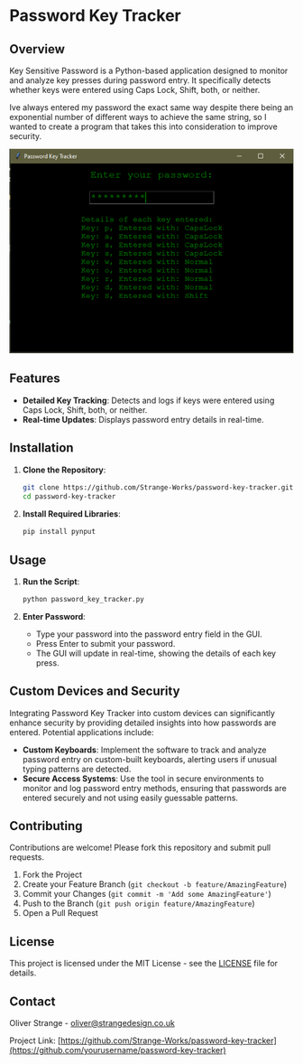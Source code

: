 # Password Key Tracker

## Overview

Key Sensitive Password is a Python-based application designed to monitor and analyze key presses during password entry. It specifically detects whether keys were entered using Caps Lock, Shift, both, or neither.

Ive always entered my password the exact same way despite there being an exponential number of different ways to achieve the same string, so I wanted to create a program that takes this into consideration to improve security.

![Screenshot](screenshot.png)

## Features

- **Detailed Key Tracking**: Detects and logs if keys were entered using Caps Lock, Shift, both, or neither.
- **Real-time Updates**: Displays password entry details in real-time.

## Installation

1. **Clone the Repository**:

   ```bash
   git clone https://github.com/Strange-Works/password-key-tracker.git
   cd password-key-tracker
   ```

2. **Install Required Libraries**:
   ```bash
   pip install pynput
   ```

## Usage

1. **Run the Script**:

   ```bash
   python password_key_tracker.py
   ```

2. **Enter Password**:
   - Type your password into the password entry field in the GUI.
   - Press Enter to submit your password.
   - The GUI will update in real-time, showing the details of each key press.

## Custom Devices and Security

Integrating Password Key Tracker into custom devices can significantly enhance security by providing detailed insights into how passwords are entered. Potential applications include:

- **Custom Keyboards**: Implement the software to track and analyze password entry on custom-built keyboards, alerting users if unusual typing patterns are detected.
- **Secure Access Systems**: Use the tool in secure environments to monitor and log password entry methods, ensuring that passwords are entered securely and not using easily guessable patterns.

## Contributing

Contributions are welcome! Please fork this repository and submit pull requests.

1. Fork the Project
2. Create your Feature Branch (`git checkout -b feature/AmazingFeature`)
3. Commit your Changes (`git commit -m 'Add some AmazingFeature'`)
4. Push to the Branch (`git push origin feature/AmazingFeature`)
5. Open a Pull Request

## License

This project is licensed under the MIT License - see the [LICENSE](LICENSE) file for details.

## Contact

Oliver Strange - [oliver@strangedesign.co.uk](mailto:oliver@strangedesign.co.uk)

Project Link: [https://github.com/Strange-Works/password-key-tracker](https://github.com/yourusername/password-key-tracker)
